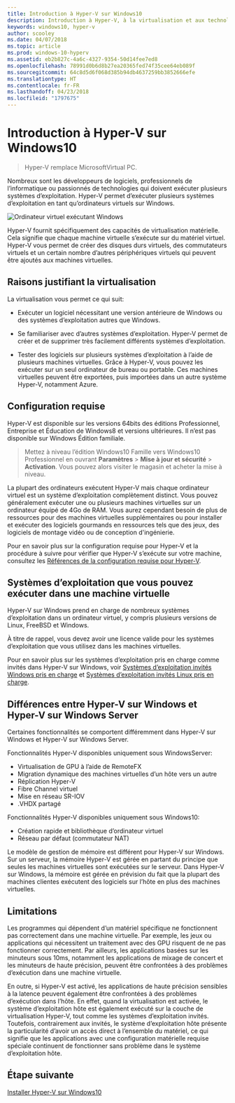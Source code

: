 ```yaml
---
title: Introduction à Hyper-V sur Windows10
description: Introduction à Hyper-V, à la virtualisation et aux technologies connexes.
keywords: windows10, hyper-v
author: scooley
ms.date: 04/07/2018
ms.topic: article
ms.prod: windows-10-hyperv
ms.assetid: eb2b827c-4a6c-4327-9354-50d14fee7ed8
ms.openlocfilehash: 78991d0b6d8b27ea20365fed74f35cee64eb089f
ms.sourcegitcommit: 64c8d5d6f068d385b94db4637259bb3852666efe
ms.translationtype: HT
ms.contentlocale: fr-FR
ms.lasthandoff: 04/23/2018
ms.locfileid: "1797675"
---
```

# <a name="introduction-to-hyper-v-on-windows-10"></a>Introduction à Hyper-V sur Windows10

> Hyper-V remplace MicrosoftVirtual PC.

Nombreux sont les développeurs de logiciels, professionnels de l’informatique ou passionnés de technologies qui doivent exécuter plusieurs systèmes d’exploitation. Hyper-V permet d’exécuter plusieurs systèmes d’exploitation en tant qu’ordinateurs virtuels sur Windows.

![Ordinateur virtuel exécutant Windows](media/HyperVNesting.png)

Hyper-V fournit spécifiquement des capacités de virtualisation matérielle.  Cela signifie que chaque machine virtuelle s’exécute sur du matériel virtuel.  Hyper-V vous permet de créer des disques durs virtuels, des commutateurs virtuels et un certain nombre d’autres périphériques virtuels qui peuvent être ajoutés aux machines virtuelles.

## <a name="reasons-to-use-virtualization"></a>Raisons justifiant la virtualisation

La virtualisation vous permet ce qui suit:

* Exécuter un logiciel nécessitant une version antérieure de Windows ou des systèmes d’exploitation autres que Windows.

* Se familiariser avec d’autres systèmes d’exploitation. Hyper-V permet de créer et de supprimer très facilement différents systèmes d’exploitation.

* Tester des logiciels sur plusieurs systèmes d’exploitation à l’aide de plusieurs machines virtuelles. Grâce à Hyper-V, vous pouvez les exécuter sur un seul ordinateur de bureau ou portable. Ces machines virtuelles peuvent être exportées, puis importées dans un autre système Hyper-V, notamment Azure.

## <a name="system-requirements"></a>Configuration requise

Hyper-V est disponible sur les versions 64bits des éditions Professionnel, Entreprise et Éducation de Windows8 et versions ultérieures.  Il n’est pas disponible sur Windows Édition familiale.

> Mettez à niveau l’édition Windows10 Famille vers Windows10 Professionnel en ouvrant **Paramètres** > **Mise à jour et sécurité** > **Activation**. Vous pouvez alors visiter le magasin et acheter la mise à niveau.

La plupart des ordinateurs exécutent Hyper-V mais chaque ordinateur virtuel est un système d’exploitation complètement distinct.  Vous pouvez généralement exécuter une ou plusieurs machines virtuelles sur un ordinateur équipé de 4Go de RAM. Vous aurez cependant besoin de plus de ressources pour des machines virtuelles supplémentaires ou pour installer et exécuter des logiciels gourmands en ressources tels que des jeux, des logiciels de montage vidéo ou de conception d'ingénierie.

Pour en savoir plus sur la configuration requise pour Hyper-V et la procédure à suivre pour vérifier que Hyper-V s’exécute sur votre machine, consultez les [Références de la configuration requise pour Hyper-V](..\reference\hyper-v-requirements.md).

## <a name="operating-systems-you-can-run-in-a-virtual-machine"></a>Systèmes d’exploitation que vous pouvez exécuter dans une machine virtuelle

Hyper-V sur Windows prend en charge de nombreux systèmes d’exploitation dans un ordinateur virtuel, y compris plusieurs versions de Linux, FreeBSD et Windows.

À titre de rappel, vous devez avoir une licence valide pour les systèmes d’exploitation que vous utilisez dans les machines virtuelles.

Pour en savoir plus sur les systèmes d’exploitation pris en charge comme invités dans Hyper-V sur Windows, voir [Systèmes d’exploitation invités Windows pris en charge](supported-guest-os.md) et [Systèmes d’exploitation invités Linux pris en charge](https://technet.microsoft.com/library/dn531030.aspx).

## <a name="differences-between-hyper-v-on-windows-and-hyper-v-on-windows-server"></a>Différences entre Hyper-V sur Windows et Hyper-V sur Windows Server

Certaines fonctionnalités se comportent différemment dans Hyper-V sur Windows et Hyper-V sur Windows Server.

Fonctionnalités Hyper-V disponibles uniquement sous WindowsServer:

* Virtualisation de GPU à l’aide de RemoteFX
* Migration dynamique des machines virtuelles d’un hôte vers un autre
* Réplication Hyper-V
* Fibre Channel virtuel
* Mise en réseau SR-IOV
* .VHDX partagé

Fonctionnalités Hyper-V disponibles uniquement sous Windows10:

* Création rapide et bibliothèque d’ordinateur virtuel
* Réseau par défaut (commutateur NAT)

Le modèle de gestion de mémoire est différent pour Hyper-V sur Windows. Sur un serveur, la mémoire Hyper-V est gérée en partant du principe que seules les machines virtuelles sont exécutées sur le serveur. Dans Hyper-V sur Windows, la mémoire est gérée en prévision du fait que la plupart des machines clientes exécutent des logiciels sur l’hôte en plus des machines virtuelles.

## <a name="limitations"></a>Limitations

Les programmes qui dépendent d’un matériel spécifique ne fonctionnent pas correctement dans une machine virtuelle. Par exemple, les jeux ou applications qui nécessitent un traitement avec des GPU risquent de ne pas fonctionner correctement. Par ailleurs, les applications basées sur les minuteurs sous 10ms, notamment les applications de mixage de concert et les minuteurs de haute précision, peuvent être confrontées à des problèmes d’exécution dans une machine virtuelle.

En outre, si Hyper-V est activé, les applications de haute précision sensibles à la latence peuvent également être confrontées à des problèmes d’exécution dans l’hôte.  En effet, quand la virtualisation est activée, le système d’exploitation hôte est également exécuté sur la couche de virtualisation Hyper-V, tout comme les systèmes d’exploitation invités. Toutefois, contrairement aux invités, le système d’exploitation hôte présente la particularité d’avoir un accès direct à l’ensemble du matériel, ce qui signifie que les applications avec une configuration matérielle requise spéciale continuent de fonctionner sans problème dans le système d’exploitation hôte.

## <a name="next-step"></a>Étape suivante

[Installer Hyper-V sur Windows10](..\quick-start\enable-hyper-v.md)
